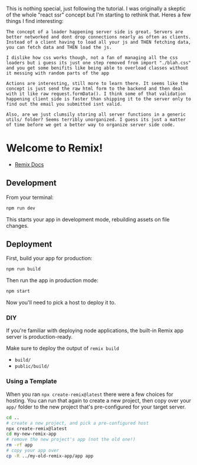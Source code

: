 
This is nothing special, just following the tutorial. I was originally a skeptic of the whole "react ssr" concept but I'm starting to rethink that. Heres a few things I find interesting:

    The concept of a loader happening server side is great. Servers are better networked and dont drop connections nearly as often as clients. Instead of a client having to load all your js and THEN fetching data, you can fetch data and THEN load the js.

    I dislike how css works though, not a fan of managing all the css loaders but i guess its just one step removed from import "./blah.css" and you get some benifits like being able to overload classes without it messing with random parts of the app

    Actions are interesting, still more to learn there. It seems like the concept is just send the raw html form to the backend and then deal with it like raw request.formData(). I think some of that validation happening client side is faster than shipping it to the server only to find out the email you submitted isnt valid.

    Also, are we just clumsily storing all server functions in a generic utils/ folder? Seems terribly unorganized. I guess its just a matter of time before we get a better way to organize server side code.

    

# Welcome to Remix!

- [Remix Docs](https://remix.run/docs)

## Development

From your terminal:

```sh
npm run dev
```

This starts your app in development mode, rebuilding assets on file changes.

## Deployment

First, build your app for production:

```sh
npm run build
```

Then run the app in production mode:

```sh
npm start
```

Now you'll need to pick a host to deploy it to.

### DIY

If you're familiar with deploying node applications, the built-in Remix app server is production-ready.

Make sure to deploy the output of `remix build`

- `build/`
- `public/build/`

### Using a Template

When you ran `npx create-remix@latest` there were a few choices for hosting. You can run that again to create a new project, then copy over your `app/` folder to the new project that's pre-configured for your target server.

```sh
cd ..
# create a new project, and pick a pre-configured host
npx create-remix@latest
cd my-new-remix-app
# remove the new project's app (not the old one!)
rm -rf app
# copy your app over
cp -R ../my-old-remix-app/app app
```
